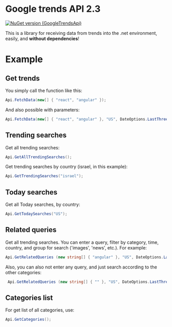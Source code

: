 ﻿
# Google trends API 2.3
[![NuGet version (GoogleTrendsApi)](https://img.shields.io/nuget/v/GoogleTrendsApi.svg)](https://www.nuget.org/packages/GoogleTrendsApi/)

This is a library for receiving data from trends into the .net environment, easily, and **without dependencies**!


# Example 

## Get trends
You simply call the function like this:
```csharp
Api.FetchData(new[] { "react", "angular" });
```

And also possible with parameters:
```csharp
Api.FetchData(new[] { "react", "angular" }, "US", DateOptions.LastThreeMonths, GroupOptions.youtube);
```


## Trending searches
Get all trending searches:
```csharp
Api.GetAllTrendingSearches();
```

Get trending searches by country (israel, in this example):
```csharp
Api.GetTrendingSearches("israel");
```

## Today searches
Get all Today searches, by country:
```csharp
Api.GetTodaySearches("US");
```


## Related queries
Get all trending searches.
You can enter a query, filter by category, time, country, and group for search ('images', 'news', etc.). For example:
```csharp
Api.GetRelatedQueries (new string[] { "angular" }, "US", DateOptions.LastThreeMonths, GroupOptions.youtube ,3);
```

Also, you can also not enter any query, and just search according to the other categories:
```csharp
 Api.GetRelatedQueries (new string[] { "" }, "US", DateOptions.LastThreeMonths);
```

## Categories list

For get list of all categories, use:
```csharp
Api.GetCategories();
```